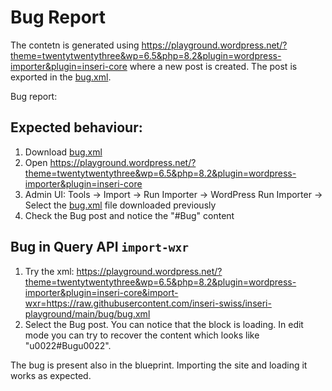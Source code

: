 # Bug Report

The contetn is generated using https://playground.wordpress.net/?theme=twentytwentythree&wp=6.5&php=8.2&plugin=wordpress-importer&plugin=inseri-core where a new post is created. The post is exported in the [bug.xml](bug.xml).

Bug report:

## Expected behaviour:

1. Download [bug.xml](bug.xml)
2. Open https://playground.wordpress.net/?theme=twentytwentythree&wp=6.5&php=8.2&plugin=wordpress-importer&plugin=inseri-core
3. Admin UI: Tools -> Import -> Run Importer -> WordPress Run Importer -> Select the [bug.xml](bug.xml) file downloaded previously
4. Check the Bug post and notice the "#Bug" content

## Bug in Query API `import-wxr`

1. Try the xml: https://playground.wordpress.net/?theme=twentytwentythree&wp=6.5&php=8.2&plugin=wordpress-importer&plugin=inseri-core&import-wxr=https://raw.githubusercontent.com/inseri-swiss/inseri-playground/main/bug/bug.xml
2. Select the Bug post. You can notice that the block is loading. In edit mode you can try to recover the content which looks like "u0022#Bugu0022".

The bug is present also in the blueprint.
Importing the site and loading it works as expected.
